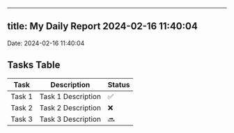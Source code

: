 
---
title: My Daily Report 2024-02-16 11:40:04
---

Date: 2024-02-16 11:40:04

## Tasks Table

| Task | Description | Status |
|------|-------------|--------|
| Task 1 | Task 1 Description | ✅ |
| Task 2 | Task 2 Description | ❌ |
| Task 3 | Task 3 Description | 🔜 |

